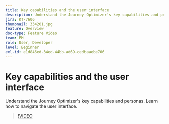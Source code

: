 ```yaml
---
title: Key capabilities and the user interface
description: Understand the Journey Optimizer's key capabilities and personas. Learn how to navigate the user interface.
jira: KT-7606
thumbnail: 334201.jpg
feature: Overview
doc-type: Feature Video
team: PM
role: User, Developer
level: Beginner
exl-id: e1d846ed-34ed-44bb-ad69-cedbaaebe706
---
```

# Key capabilities and the user interface

Understand the Journey Optimizer's key capabilities and personas. Learn how to navigate the user interface.

>[!VIDEO](https://video.tv.adobe.com/v/334201?quality=12&learn=on)
